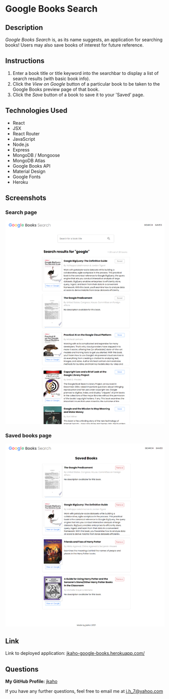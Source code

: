 # Google Books Search 

## Description 

*Google Books Search* is, as its name suggests, an application for searching books! Users may also save books of interest for future reference.

## Instructions 

1. Enter a book title or title keyword into the searchbar to display a list of search results (with basic book info).
2. Click the *View on Google* button of a particular book to be taken to the Google Books preview page of that book. 
3. Click the *Save* button of a book to save it to your 'Saved' page.

## Technologies Used

- React
- JSX
- React Router
- JavaScript
- Node.js
- Express 
- MongoDB / Mongoose 
- MongoDB Atlas
- Google Books API
- Material Design
- Google Fonts
- Heroku

## Screenshots 

### Search page 
![Google Books Search app search page](screenshots/search.png)

### Saved books page 
![Google Books Search app saved page](screenshots/saved.png)

## Link

Link to deployed application: [jkaho-google-books.herokuapp.com/](https://jkaho-google-books.herokuapp.com/)

## Questions 

**My GitHub Profile:** [jkaho](https://www.github.com/jkaho)

If you have any further questions, feel free to email me at [j.h_7@yahoo.com](mailto:j.h_7@yahoo.com)
